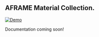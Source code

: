 ## AFRAME Material Collection.
[![Demo](https://img.youtube.com/vi/IZ3-VMgjBsA/0.jpg)](https://www.youtube.com/watch?v=IZ3-VMgjBsA)


Documentation coming soon!

